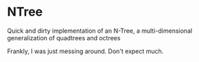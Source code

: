 # NTree
Quick and dirty implementation of an N-Tree, a multi-dimensional generalization of quadtrees and octrees

Frankly, I was just messing around. Don't expect much.
